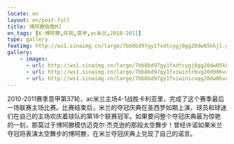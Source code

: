 ```yaml
---
locate: en
layout: en/post-full
title: 博阿滕致敬MJ
en_tags: [K·博阿滕,庆祝,意甲,ac米兰,2010-2011]
type: gallery
featimg: http://ws1.sinaimg.cn/large/7bb8bd97gy1fxdtcygj8gg20dw05kkjl.gif
gallery:
    - images:
      - url: http://ws1.sinaimg.cn/large/7bb8bd97gy1fxdtcygj8gg20dw05kkjl.gif
      - url: http://ws1.sinaimg.cn/large/7bb8bd97gy1fxiwin5rbvg20d006v4bn.gif
      - url: http://ws1.sinaimg.cn/large/7bb8bd97gy1fxiwinicuqg20dw06vnpf.gif
---
```


2010-2011赛季意甲第37轮，ac米兰主场4-1战胜卡利亚里，完成了这个赛季最后一场联赛主场比赛。比赛结束后，米兰的夺冠庆典在圣西罗如期上演，球员和球迷们在自己的主场欢庆着球队的第18个联赛冠军。如果要问整个夺冠庆典最为惊艳的一刻，那莫过于博阿滕模仿迈克尔·杰克逊的那段太空舞步！曾经许诺如果米兰夺冠将表演太空舞步的博阿滕，在米兰夺冠庆典上兑现了自己的诺言。